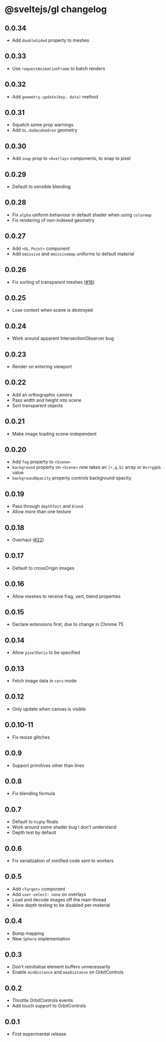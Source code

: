 # @sveltejs/gl changelog

## 0.0.34

* Add `doubleSided` property to meshes

## 0.0.33

* Use `requestAnimationFrame` to batch renders

## 0.0.32

* Add `geometry.update(key, data)` method

## 0.0.31

* Squelch some prop warnings
* Add `GL.dodecahedron` geometry

## 0.0.30

* Add `snap` prop to `<Overlay>` components, to snap to pixel

## 0.0.29

* Default to sensible blending

## 0.0.28

* Fix `alpha` uniform behaviour in default shader when using `colormap`
* Fix rendering of non-indexed geometry

## 0.0.27

* Add `<GL.Point>` component
* Add `emissive` and `emissivemap` uniforms to default material

## 0.0.26

* Fix sorting of transparent meshes ([#16](https://github.com/sveltejs/gl/issues/16))

## 0.0.25

* Lose context when scene is destroyed

## 0.0.24

* Work around apparent IntersectionObserver bug

## 0.0.23

* Render on entering viewport

## 0.0.22

* Add an orthographic camera
* Pass width and height into scene
* Sort transparent objects

## 0.0.21

* Make image loading scene-independent

## 0.0.20

* Add `fog` property to `<Scene>`
* `background` property on `<Scene>` now takes an `[r,g,b]` array or `0xrrggbb` value
* `backgroundOpacity` property controls background opacity

## 0.0.19

* Pass through `depthTest` and `blend`
* Allow more than one texture

## 0.0.18

* Overhaul ([#22](https://github.com/sveltejs/gl/pull/22))

## 0.0.17

* Default to crossOrigin images

## 0.0.16

* Allow meshes to receive frag, vert, blend properties

## 0.0.15

* Declare extensions first, due to change in Chrome 75

## 0.0.14

* Allow `pixelRatio` to be specified

## 0.0.13

* Fetch image data in `cors` mode

## 0.0.12

* Only update when canvas is visible

## 0.0.10-11

* Fix resize glitches

## 0.0.9

* Support primitives other than lines

## 0.0.8

* Fix blending formula

## 0.0.7

* Default to `highp` floats
* Work around some shader bug I don't understand
* Depth test by default

## 0.0.6

* Fix serialization of minified code sent to workers

## 0.0.5

* Add `<Target>` component
* Add `user-select: none` on overlays
* Load and decode images off the main thread
* Allow depth testing to be disabled per-material

## 0.0.4

* Bump mapping
* New `Sphere` implementation

## 0.0.3

* Don't reinitialise element buffers unnecessarily
* Enable `minDistance` and `maxDistance` on OrbitControls

## 0.0.2

* Throttle OrbitControls events
* Add touch support to OrbitControls

## 0.0.1

* First experimental release